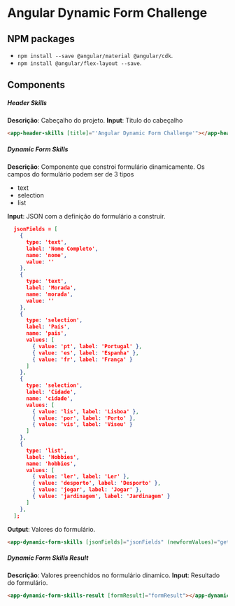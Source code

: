 # Angular Dynamic Form Challenge

## NPM packages

* `npm install --save @angular/material @angular/cdk`.
* `npm install @angular/flex-layout --save`.

## Components

##### Header Skills
**Descrição**: Cabeçalho do projeto.
**Input**: Titulo do cabeçalho
```html
<app-header-skills [title]="'Angular Dynamic Form Challenge'"></app-header-skills>
```

##### Dynamic Form Skills
**Descrição**: Componente que constroi formulário dinamicamente.
Os campos do formulário podem ser de 3 tipos
* text
* selection
* list

**Input**: JSON com a definição do formulário a construir.
```json
  jsonFields = [
    {
      type: 'text',
      label: 'Nome Completo',
      name: 'nome',
      value: ''
    },
    {
      type: 'text',
      label: 'Morada',
      name: 'morada',
      value: ''
    },
    {
      type: 'selection',
      label: 'País',
      name: 'pais',
      values: [
        { value: 'pt', label: 'Portugal' },
        { value: 'es', label: 'Espanha' },
        { value: 'fr', label: 'França' }
      ]
    },
    {
      type: 'selection',
      label: 'Cidade',
      name: 'cidade',
      values: [
        { value: 'lis', label: 'Lisboa' },
        { value: 'por', label: 'Porto' },
        { value: 'vis', label: 'Viseu' }
      ]
    },
    {
      type: 'list',
      label: 'Hobbies',
      name: 'hobbies',
      values: [
        { value: 'ler', label: 'Ler' },
        { value: 'desporto', label: 'Desporto' },
        { value: 'jogar', label: 'Jogar' },
        { value: 'jardinagem', label: 'Jardinagem' }
      ]
    },
  ];
  ```

**Output**: Valores do formulário.
```html
<app-dynamic-form-skills [jsonFields]="jsonFields" (newformValues)="getFormValues($event)"></app-dynamic-form-skills>
```

##### Dynamic Form Skills Result
**Descrição**: Valores preenchidos no formulário dinamico.
**Input**: Resultado do formulário.
```html
<app-dynamic-form-skills-result [formResult]="formResult"></app-dynamic-form-skills-result>
```

